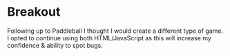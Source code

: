 # Breakout

Following up to Paddleball I thought I would create a different type of game. 
I opted to continue using both HTML/JavaScript as this will increase my confidence & ability to spot bugs.

